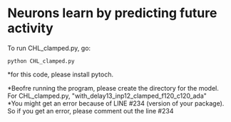 # Neurons learn by predicting future activity
To run CHL_clamped.py, go:

```
python CHL_clamped.py 
```
*for this code, please install pytoch.

*Beofre running the program, please create the directory for the model. <br/>
 For CHL_clamped.py, "with_delay13_inp12_clamped_f120_c120_ada" <br/>
*You might get an error because of LINE #234 (version of your package). So if you get an error, please comment out the line #234 <br/>


